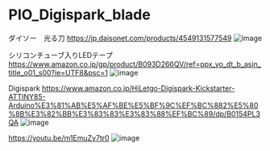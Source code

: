 # PIO_Digispark_blade

ダイソー　光る刀
https://jp.daisonet.com/products/4549131577549
![image](https://user-images.githubusercontent.com/1894619/130328299-a8fbd3cd-fda4-4db1-bf2d-a0e9a5dd0a59.png)

シリコンチューブ入りLEDテープ
https://www.amazon.co.jp/gp/product/B093D266QV/ref=ppx_yo_dt_b_asin_title_o01_s00?ie=UTF8&psc=1
![image](https://user-images.githubusercontent.com/1894619/130328452-e9308500-69ec-45e8-af00-48debaaa2d8e.png)

Digispark
https://www.amazon.co.jp/HiLetgo-Digispark-Kickstarter-ATTINY85-Arduino%E3%81%AB%E5%AF%BE%E5%BF%9C%EF%BC%882%E5%80%8B%E3%82%BB%E3%83%83%E3%83%88%EF%BC%89/dp/B0154PL3QA
![image](https://user-images.githubusercontent.com/1894619/130328403-dc810749-2e8a-4ce6-b83e-15e1b3575011.png)


https://youtu.be/m1EmuZv7tr0
![image](https://user-images.githubusercontent.com/1894619/130328542-02978f8d-d207-4d11-964f-95fa18ab50a6.png)
 
 

